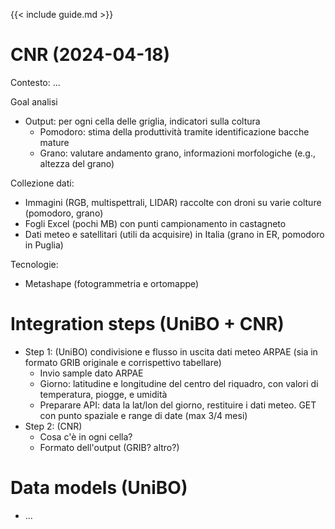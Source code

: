 {{< include guide.md >}}

# CNR (2024-04-18)

Contesto: ...

Goal analisi

- Output: per ogni cella delle griglia, indicatori sulla coltura
    - Pomodoro: stima della produttività tramite identificazione bacche mature 
    - Grano: valutare andamento grano, informazioni morfologiche (e.g., altezza del grano)

Collezione dati:

- Immagini (RGB, multispettrali, LIDAR) raccolte con droni su varie colture (pomodoro, grano)
- Fogli Excel (pochi MB) con punti campionamento in castagneto
- Dati meteo e satellitari (utili da acquisire) in Italia (grano in ER, pomodoro in Puglia)

Tecnologie:

- Metashape (fotogrammetria e ortomappe)

# Integration steps (UniBO + CNR)

- Step 1: (UniBO) condivisione e flusso in uscita dati meteo ARPAE (sia in formato GRIB originale e corrispettivo tabellare)
    - Invio sample dato ARPAE
    - Giorno: latitudine e longitudine del centro del riquadro, con valori di temperatura, piogge, e umidità
    - Preparare API: data la lat/lon del giorno, restituire i dati meteo. GET con punto spaziale e range di date (max 3/4 mesi)
- Step 2: (CNR)
    - Cosa c'è in ogni cella?
    - Formato dell'output (GRIB? altro?)

# Data models (UniBO)

- ...